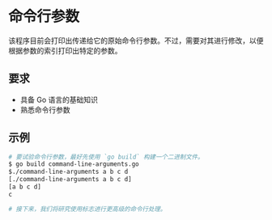 # 命令行参数

该程序目前会打印出传递给它的原始命令行参数。不过，需要对其进行修改，以便根据参数的索引打印出特定的参数。

## 要求

- 具备 Go 语言的基础知识
- 熟悉命令行参数

## 示例

```sh
# 要试验命令行参数，最好先使用 `go build` 构建一个二进制文件。
$ go build command-line-arguments.go
$./command-line-arguments a b c d
[./command-line-arguments a b c d]
[a b c d]
c

# 接下来，我们将研究使用标志进行更高级的命令行处理。
```
